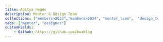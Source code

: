 ```yaml
---
title: Aditya Hegde
description: Mentor & Design Team
collections: ["members>2023","members>2024", "mentor_team",  "design_team"]
tags: ["mentor", "designer"]
customFields:
    - Github: https://github.com/bwaklog
---
```

